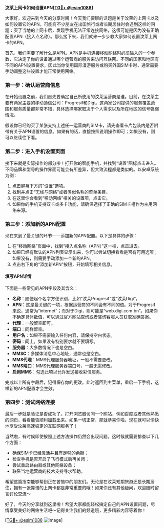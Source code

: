 **汶莱上网卡如何设置APN[[TG💪+ @esim1088](https://t.me/s/esim1088)]**

大家好，欢迎来到今天的分享时间！今天我们要聊的话题是关于汶莱的上网卡以及如何设置它的APN。可能有不少朋友在出国旅行或者长期居住时会遇到这样的问题：买了当地的上网卡后，发现手机无法正常连接网络，这很可能是因为没有正确配置APN（接入点名称）。那么接下来，我们就来一步步教大家如何设置汶莱上网卡的APN。

首先，我们需要了解什么是APN。APN是手机连接移动网络时必须输入的一个参数，它决定了你的设备通过哪个运营商的服务来访问互联网。不同的国家和地区有不同的APN设置要求，因此当你使用国际漫游服务或购买外国SIM卡时，通常需要手动调整这些设置才能正常使用网络。

### 第一步：确认运营商信息

在开始设置之前，我们首先要确定自己所使用的汶莱运营商是谁。目前，在汶莱主要有两家主要的移动通信公司：Progresif和Digi。这两家公司提供的服务覆盖范围和服务质量都非常不错，具体选择哪家取决于个人需求以及所在地区的信号强弱情况。

假设你已经购买了某张支持上述任一运营商的SIM卡，请先查看卡片包装内是否附带有关于APN设置的信息。如果有的话，直接按照说明操作即可；如果没有，则可以继续往下看。

### 第二步：进入手机设置页面

接下来就是实际操作的部分啦！打开你的智能手机，并找到“设置”图标点击进入。不同品牌和型号的操作界面可能会有所差异，但大致流程都是类似的。以安卓系统为例：

1. 点击屏幕下方的“设置”选项。
2. 找到并点击“无线与网络”或者类似名称的菜单条目。
3. 在这里你会看到“移动网络”相关的设置项，点击它。
4. 如果你的手机支持双卡或多卡功能，请确保选择了正确的SIM卡槽作为主用网络来源。

### 第三步：添加新的APN配置

现在来到了最关键的环节——添加新的APN配置。以下是具体的步骤：

1. 在“移动网络”页面中，找到“接入点名称（APN）”这一栏，点击进去。
2. 如果已经有默认的APN列表显示出来，你可以尝试切换看看是否有可用选项；如果没有，则需要手动添加一个新的APN。
3. 点击右下角的“添加新APN”按钮，开始填写相关信息。

#### 填写APN详情

下面是一些常见的APN字段及其含义：

- **名称**：随便起个名字方便识别，比如“汶莱Progresif”或“汶莱Digi”。
- **APN**：这是最关键的一项，根据运营商的不同会有不同的值。对于Progresif来说，通常为“internet”；而对于Digi，则可能是“web.digi.com.bn”。如果你不确定具体数值，可以通过官方网站查询或者咨询客服人员获取准确答案。
- **代理**：一般留空即可。
- **端口**：同样留空。
- **用户名**：如果不需要输入任何内容，请保持空白状态。
- **密码**：同上，如果没有特别要求就不要填写。
- **服务器**：大多数情况下也是空白。
- **MMSC**：多媒体消息中心地址，通常也是空白。
- **MMS代理**：MMS代理服务器地址，一般不需要更改。
- **MMS端口**：MMS代理服务器端口号，一般无需修改。
- **启用MMS**：勾选此项以允许发送接收彩信服务。

完成以上所有字段后，记得保存你的更改。此时返回到主菜单，重启一下手机，这样新的APN配置才会生效。

### 第四步：测试网络连接

最后一步就是验证是否成功了。打开浏览器访问一个网站，例如百度或者其他熟悉的网页，看看能否顺利加载出来。如果一切正常，那就恭喜你啦，现在就可以愉快地享受汶莱高速稳定的互联网服务了！

当然啦，有时候即使按照上述方法操作仍然会出现问题。这时候就需要排查以下几个方面：

- 确保SIM卡已经激活并且有足够的余额；
- 检查手机是否开启了飞行模式后再关闭；
- 尝试重启路由器或其他网络设备；
- 联系当地运营商的技术支持寻求帮助。

希望这篇指南能够帮到正在苦恼中的朋友们。无论是在汶莱短期旅游还是长期居住，拥有一张靠谱的上网卡都是非常重要的哦！如果你还有其他疑问，欢迎随时留言讨论交流～

好了，今天的分享就到这里啦！希望大家都能轻松搞定自己的APN设置问题，尽情享受美好的网络生活吧～记得关注我们的频道哦，更多精彩内容等着你！

[[TG💪+ @esim1088](https://t.me/s/esim1088) ![Image](https://i.postimg.cc/4NQfJmqS/Snipaste-2025-05-13-00-14-12.png)]
